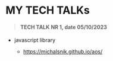 # MY TECH TALKs

> #### TECH TALK NR 1, date 05/10/2023

- javascript library

    * https://michalsnik.github.io/aos/ 